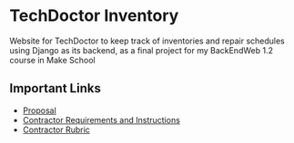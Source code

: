 # TechDoctor Inventory
Website for TechDoctor to keep track of inventories and repair schedules using Django as its backend, as a final project for my BackEndWeb 1.2 course in Make School

## Important Links
- [Proposal](https://github.com/SamuelFolledo/TechDoctorInventory/blob/master/proposal.md)
- [Contractor Requirements and Instructions](https://make-school-courses.github.io/BEW-1.2-Authentication-and-Associations/#/Projects/requirements)
- [Contractor Rubric](https://make-school-courses.github.io/BEW-1.2-Authentication-and-Associations/#/Projects/rubric)